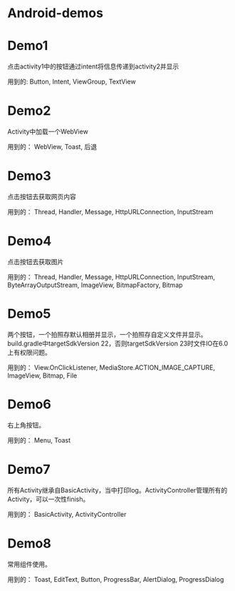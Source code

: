 # Android-demos

# Demo1

点击activity1中的按钮通过intent将信息传递到activity2并显示

用到的:
Button,
Intent,
ViewGroup,
TextView

# Demo2

Activity中加载一个WebView

用到的：
WebView,
Toast,
后退

# Demo3

点击按钮去获取网页内容

用到的：
Thread,
Handler,
Message,
HttpURLConnection,
InputStream

# Demo4

点击按钮去获取图片

用到的：
Thread,
Handler,
Message,
HttpURLConnection,
InputStream,
ByteArrayOutputStream,
ImageView,
BitmapFactory,
Bitmap

# Demo5

两个按钮，一个拍照存默认相册并显示，一个拍照存自定义文件并显示。build.gradle中targetSdkVersion 22，否则targetSdkVersion 23时文件IO在6.0上有权限问题。

用到的：
View.OnClickListener,
MediaStore.ACTION_IMAGE_CAPTURE,
ImageView,
Bitmap,
File

# Demo6

右上角按钮。

用到的：
Menu,
Toast

# Demo7

所有Activity继承自BasicActivity，当中打印log。ActivityController管理所有的Activity，可以一次性finish。

用到的：
BasicActivity,
ActivityController

# Demo8

常用组件使用。

用到的：
Toast,
EditText,
Button,
ProgressBar,
AlertDialog,
ProgressDialog
